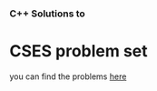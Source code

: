 ### C++ Solutions to 
# CSES problem set 

you can find the problems [here](https://cses.fi/problemset/list/)
